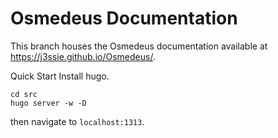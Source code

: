 Osmedeus Documentation
======

This branch houses the Osmedeus documentation available at https://j3ssie.github.io/Osmedeus/.

Quick Start
Install hugo.
```
cd src
hugo server -w -D
```
then navigate to `localhost:1313`.
